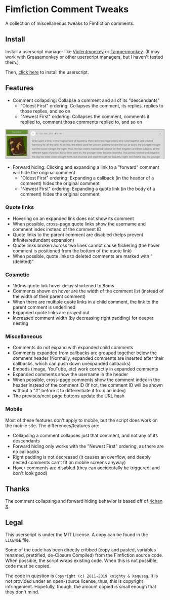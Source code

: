 # Fimfiction Comment Tweaks

A collection of miscellaneous tweaks to Fimfiction comments.

## Install

Install a userscript manager like [Violentmonkey](https://violentmonkey.github.io/get-it/) or [Tampermonkey](https://www.tampermonkey.net/). (It may work with Greasemonkey or other userscript managers, but I haven't tested them.)

Then, [click here](https://github.com/PluieElectrique/fimfic-comment-tweaks/raw/master/comment-tweaks.user.js) to install the userscript.

## Features

* Comment collapsing: Collapse a comment and all of its "descendants"
    * "Oldest First" ordering: Collapses the comment, its replies, replies to those replies, and so on
    * "Newest First" ordering: Collapses the comment, comments it replied to, comment those comments replied to, and so on

![Comment collapse button in the header of a comment.](https://github.com/PluieElectrique/fimfic-comment-tweaks/raw/master/screenshots/comment-collapse-button.png)

* Forward hiding: Clicking and expanding a link to a "forward" comment will hide the original comment
    * "Oldest First" ordering: Expanding a callback (in the header of a comment) hides the original comment
    * "Newest First" ordering: Expanding a quote link (in the body of a comment) hides the original comment

### Quote links

* Hovering on an expanded link does not show its comment
* When possible, cross-page quote links show the username and comment index instead of the comment ID
* Quote links to the parent comment are disabled (helps prevent infinite/redundant expansion)
* Quote links broken across two lines cannot cause flickering (the hover comment is positioned from the bottom of the quote link)
* When possible, quote links to deleted comments are marked with "(deleted)"

### Cosmetic

* 150ms quote link hover delay shortened to 85ms
* Comments shown on hover are the width of the comment list (instead of the width of their parent comment)
* When there are multiple quote links in a child comment, the link to the parent comment is underlined
* Expanded quote links are grayed out
* Increased comment width (by decreasing right padding) for deeper nesting

### Miscellaneous

* Comments do not expand with expanded child comments
* Comments expanded from callbacks are grouped together below the comment header (Normally, expanded comments are inserted after their callbacks, which can push down unexpanded callbacks)
* Embeds (image, YouTube, etc) work correctly in expanded comments
* Expanded comments show the username in the header
* When possible, cross-page comments show the comment index in the header instead of the comment ID (If not, the comment ID will be shown without a "#" before it to differentiate it from an index)
* The previous/next page buttons update the URL hash

### Mobile

Most of these features don't apply to mobile, but the script does work on the mobile site. The differences/features are:

* Collapsing a comment collapses just that comment, and not any of its descendants
* Forward hiding only works with the "Newest First" ordering, as there are no callbacks
* Right padding is not decreased (it causes an overflow, and deeply nested comments can't fit on mobile screens anyway)
* Hover comments are disabled (they can accidentally be triggered, and don't look good)

## Thanks

The comment collapsing and forward hiding behavior is based off of [4chan X](https://www.4chan-x.net/).

## Legal

This userscript is under the MIT License. A copy can be found in the `LICENSE` file.

Some of the code has been directly cribbed (copy and pasted, variables renamed, prettified, de-Closure Compiled) from the Fimfiction source code. When possible, the script wraps existing code. When this is not possible, code must be copied.

The code in question is `Copyright (c) 2011-2019 knighty & Xaquseg`. It is not provided under an open-source license, thus, this is copyright infringement. Hopefully, though, the amount copied is small enough that they don't mind.
